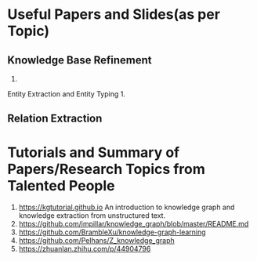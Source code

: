 Useful Papers and Slides(as per Topic)
======

Knowledge Base Refinement
----
1. 

Entity Extraction and Entity Typing
1. 

Relation Extraction 
----





Tutorials and Summary of Papers/Research Topics from Talented People
=====
1. https://kgtutorial.github.io An introduction to knowledge graph and knowledge extraction from unstructured text.
2. https://github.com/impillar/knowledge_graph/blob/master/README.md 
3. https://github.com/BrambleXu/knowledge-graph-learning
4. https://github.com/Pelhans/Z_knowledge_graph
5. https://zhuanlan.zhihu.com/p/44904796
